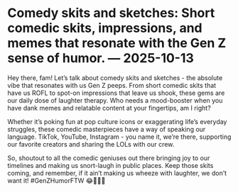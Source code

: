 # Comedy skits and sketches: Short comedic skits, impressions, and memes that resonate with the Gen Z sense of humor. — 2025-10-13

Hey there, fam! Let’s talk about comedy skits and sketches - the absolute vibe that resonates with us Gen Z peeps. From short comedic skits that have us ROFL to spot-on impressions that leave us shook, these gems are our daily dose of laughter therapy. Who needs a mood-booster when you have dank memes and relatable content at your fingertips, am I right?

Whether it’s poking fun at pop culture icons or exaggerating life’s everyday struggles, these comedic masterpieces have a way of speaking our language. TikTok, YouTube, Instagram - you name it, we’re there, supporting our favorite creators and sharing the LOLs with our crew.

So, shoutout to all the comedic geniuses out there bringing joy to our timelines and making us snort-laugh in public places. Keep those skits coming, and remember, if it ain’t making us wheeze with laughter, we don’t want it! #GenZHumorFTW 😂🤙🏼✨